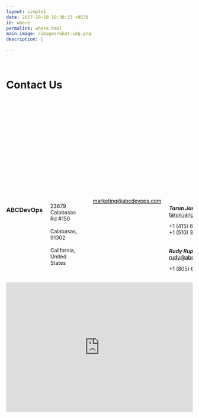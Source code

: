 ```yaml
---
layout: simple1 
date: 2017-10-10 10:30:33 +0530
id: where
permalink: where.html
main_image: /images/what-img.png
description: |

---
```


<div class="ui middle aligned four column centered grid">
    <div class="row contactback" style="height: 360px; margin-top:16px;">
        <div class="sixteen wide column">
          <h1 class="slick text-center">Contact Us</h1>  
        </div>
    </div>
</div>
<div class="formsec">
    <div class="ui centered grid ">
        <div class="eleven wide computer sixteen wide mobile column">
                <div class="row headcontact">
                </div>
                     <div class="m-0 bodycontact ui grid">
                        <div class="eight wide computer sixteen wide mobile column columns seccont">
                            <div class="small-12 columns" style="margin-bottom: 30px;">
                                <h3 style="margin-bottom: 0;">ABCDevOps</h3>
                                <p class="no-margin-bt"><i class="map marker alternate icon"></i>23679 Calabasas Rd #150<br>&nbsp;&nbsp;&nbsp;&nbsp;  Calabasas, 91302<br> &nbsp;&nbsp;&nbsp;&nbsp;  California, United States</p><br>
                                <a href="mailto:market@abcdevops.com" class="no-margin-bt" style="color: #000;"><i class="envelope outline icon"></i>marketing@abcdevops.com</a>
                            </div>
                            <div class="ui grid">
                                <div class="eight wide computer sixteen wide mobile column">
                                    <h5 style="margin-bottom: 0;">Tarun Jangra &nbsp;&nbsp;<a href="https://twitter.com/jangratarun" target="_blank"><i class="fi-social-twitter"></i></a> <a href="https://www.linkedin.com/in/tarunjangra" target="_blank"><i class="fi-social-linkedin"></i></a></h5>
                                    <a href="mailto:tarun.jangra@abcdevops.com" class="no-margin-bt" style="color: #000;"><i class="envelope outline icon"></i>tarun.jangra@abcdevops.com</a>
                                    <p> <i class="mobile alternate icon"></i>+1 (415) 629-6106<br> <i class="mobile alternate icon"></i>+1 (510) 315-0730</p>
                                </div>
                                <div class="eight wide computer sixteen wide mobile column">
                                    <h5 style="margin-bottom: 0;">Rudy Rupak &nbsp;&nbsp;<a href="https://twitter.com/rudyrupak" target="_blank"><i class="fi-social-twitter"></i></a> <a href="https://www.linkedin.com/in/rudyrupak" target="_blank"><i class="fi-social-linkedin"></i></a></h5>
                                    <a href="mailto:rudy.rupak@abcdevops.com" class="no-margin-bt" style="color: #000;"><i class="envelope outline icon"></i>rudy@abcdevops.com</a>
                                    <p> <i class="mobile alternate icon"></i>+1 (805) 637-6800</p>
                                </div>
                            </div>
                        </div>
                        <div class="eight wide computer column sixteen wide mobile columns" style="padding: 0;">
                            <iframe src="https://www.google.com/maps/embed?pb=!1m18!1m12!1m3!1d3301.6006153651456!2d-118.64585688453185!3d34.156558619672516!2m3!1f0!2f0!3f0!3m2!1i1024!2i768!4f13.1!3m3!1m2!1s0x80c29e6954a9d5e1%3A0x40d64cb3bdae3844!2s23679+Calabasas+Rd+%23150%2C+Calabasas%2C+CA+91302%2C+USA!5e0!3m2!1sen!2sin!4v1458558944284" style="width: 100%; height: 350px;" frameborder="0"></iframe>
                        </div>
                    </div>
        </div>
    </div>
</div>